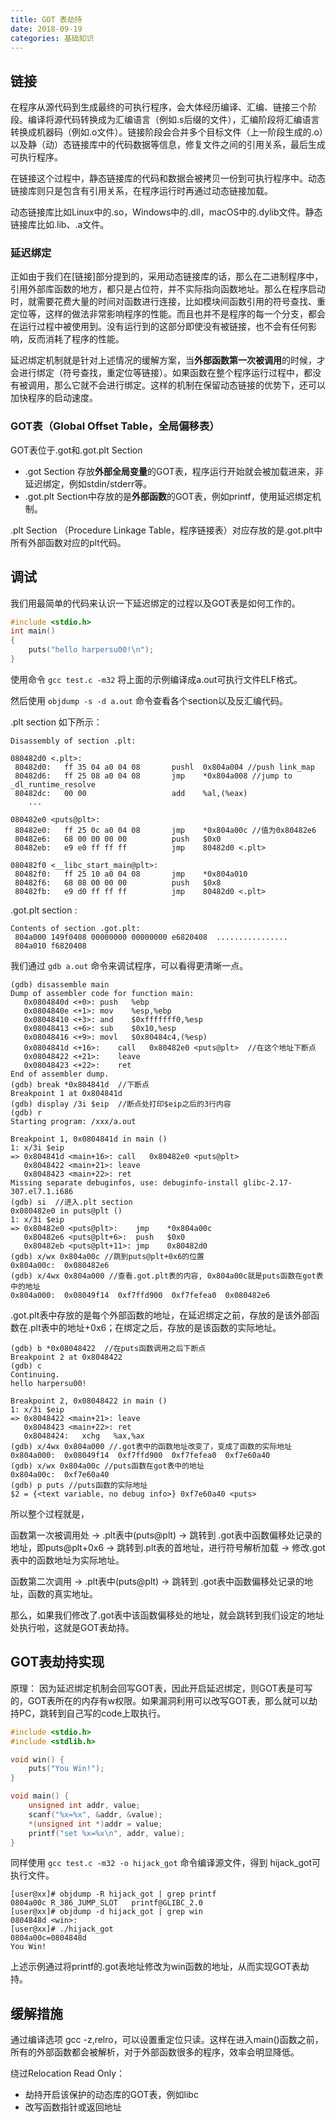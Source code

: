 ```yaml
---
title: GOT 表劫持
date: 2018-09-19
categories: 基础知识
---
```


## 链接

在程序从源代码到生成最终的可执行程序，会大体经历编译、汇编、链接三个阶段。编译将源代码转换成为汇编语言（例如.s后缀的文件），汇编阶段将汇编语言转换成机器码（例如.o文件）。链接阶段会合并多个目标文件（上一阶段生成的.o）以及静（动）态链接库中的代码数据等信息，修复文件之间的引用关系，最后生成可执行程序。

<!-- more -->

在链接这个过程中，静态链接库的代码和数据会被拷贝一份到可执行程序中。动态链接库则只是包含有引用关系，在程序运行时再通过动态链接加载。

动态链接库比如Linux中的.so，Windows中的.dll，macOS中的.dylib文件。静态链接库比如.lib、.a文件。

### 延迟绑定

正如由于我们在[链接]部分提到的，采用动态链接库的话，那么在二进制程序中，引用外部库函数的地方，都只是占位符，并不实际指向函数地址。那么在程序启动时，就需要花费大量的时间对函数进行连接，比如模块间函数引用的符号查找、重定位等，这样的做法非常影响程序的性能。而且也并不是程序的每一个分支，都会在运行过程中被使用到。没有运行到的这部分即使没有被链接，也不会有任何影响，反而消耗了程序的性能。

延迟绑定机制就是针对上述情况的缓解方案，当**外部函数第一次被调用**的时候，才会进行绑定（符号查找，重定位等链接）。如果函数在整个程序运行过程中，都没有被调用，那么它就不会进行绑定。这样的机制在保留动态链接的优势下，还可以加快程序的启动速度。

### GOT表（Global Offset Table，全局偏移表）

GOT表位于.got和.got.plt Section

* .got Section 存放**外部全局变量**的GOT表，程序运行开始就会被加载进来，非延迟绑定，例如stdin/stderr等。
* .got.plt Section中存放的是**外部函数**的GOT表，例如printf，使用延迟绑定机制。

.plt Section （Procedure Linkage Table，程序链接表）对应存放的是.got.plt中所有外部函数对应的plt代码。

## 调试

我们用最简单的代码来认识一下延迟绑定的过程以及GOT表是如何工作的。

```c
#include <stdio.h>
int main()
{
    puts("hello harpersu00!\n");
}
```

使用命令 `gcc test.c -m32` 将上面的示例编译成a.out可执行文件ELF格式。

然后使用 `objdump -s -d a.out` 命令查看各个section以及反汇编代码。

.plt section 如下所示：

```code
Disassembly of section .plt:

080482d0 <.plt>:
 80482d0:	ff 35 04 a0 04 08    	pushl  0x804a004 //push link_map
 80482d6:	ff 25 08 a0 04 08    	jmp    *0x804a008 //jump to _dl_runtime_resolve
 80482dc:	00 00                	add    %al,(%eax)
	...

080482e0 <puts@plt>:
 80482e0:	ff 25 0c a0 04 08    	jmp    *0x804a00c //值为0x80482e6
 80482e6:	68 00 00 00 00       	push   $0x0
 80482eb:	e9 e0 ff ff ff       	jmp    80482d0 <.plt>

080482f0 <__libc_start_main@plt>:
 80482f0:	ff 25 10 a0 04 08    	jmp    *0x804a010
 80482f6:	68 08 00 00 00       	push   $0x8
 80482fb:	e9 d0 ff ff ff       	jmp    80482d0 <.plt>
```

.got.plt section :

```code
Contents of section .got.plt:
 804a000 149f0408 00000000 00000000 e6820408  ................
 804a010 f6820408 
```

我们通过 `gdb a.out` 命令来调试程序，可以看得更清晰一点。

```CODE
(gdb) disassemble main
Dump of assembler code for function main:
   0x0804840d <+0>:	push   %ebp
   0x0804840e <+1>:	mov    %esp,%ebp
   0x08048410 <+3>:	and    $0xfffffff0,%esp
   0x08048413 <+6>:	sub    $0x10,%esp
   0x08048416 <+9>:	movl   $0x80484c4,(%esp)
   0x0804841d <+16>:	call   0x80482e0 <puts@plt>  //在这个地址下断点
   0x08048422 <+21>:	leave  
   0x08048423 <+22>:	ret    
End of assembler dump.
(gdb) break *0x804841d  //下断点
Breakpoint 1 at 0x804841d
(gdb) display /3i $eip  //断点处打印$eip之后的3行内容
(gdb) r
Starting program: /xxx/a.out 

Breakpoint 1, 0x0804841d in main ()
1: x/3i $eip
=> 0x804841d <main+16>:	call   0x80482e0 <puts@plt>
   0x8048422 <main+21>:	leave  
   0x8048423 <main+22>:	ret    
Missing separate debuginfos, use: debuginfo-install glibc-2.17-307.el7.1.i686
(gdb) si  //进入.plt section
0x080482e0 in puts@plt ()
1: x/3i $eip
=> 0x80482e0 <puts@plt>:	jmp    *0x804a00c
   0x80482e6 <puts@plt+6>:	push   $0x0
   0x80482eb <puts@plt+11>:	jmp    0x80482d0
(gdb) x/wx 0x804a00c //跳到puts@plt+0x6的位置
0x804a00c:	0x080482e6
(gdb) x/4wx 0x804a000 //查看.got.plt表的内容, 0x804a00c就是puts函数在got表中的地址
0x804a000:	0x08049f14	0xf7ffd900	0xf7fefea0	0x080482e6
```

.got.plt表中存放的是每个外部函数的地址，在延迟绑定之前，存放的是该外部函数在.plt表中的地址+0x6；在绑定之后，存放的是该函数的实际地址。

```code
(gdb) b *0x08048422  //在puts函数调用之后下断点
Breakpoint 2 at 0x8048422
(gdb) c
Continuing.
hello harpersu00!

Breakpoint 2, 0x08048422 in main ()
1: x/3i $eip
=> 0x8048422 <main+21>:	leave  
   0x8048423 <main+22>:	ret    
   0x8048424:	xchg   %ax,%ax
(gdb) x/4wx 0x804a000 //.got表中的函数地址改变了，变成了函数的实际地址
0x804a000:	0x08049f14	0xf7ffd900	0xf7fefea0	0xf7e60a40
(gdb) x/wx 0x804a00c //puts函数在got表中的地址
0x804a00c:	0xf7e60a40
(gdb) p puts //puts函数的实际地址
$2 = {<text variable, no debug info>} 0xf7e60a40 <puts>

```

所以整个过程就是，

函数第一次被调用处 -> .plt表中(puts@plt) -> 跳转到 .got表中函数偏移处记录的地址，即puts@plt+0x6 -> 跳转到.plt表的首地址，进行符号解析加载 -> 修改.got表中的函数地址为实际地址。

函数第二次调用 ->  .plt表中(puts@plt) -> 跳转到 .got表中函数偏移处记录的地址，函数的真实地址。

那么，如果我们修改了.got表中该函数偏移处的地址，就会跳转到我们设定的地址处执行啦，这就是GOT表劫持。



## GOT表劫持实现

原理： 因为延迟绑定机制会回写GOT表，因此开启延迟绑定，则GOT表是可写的，GOT表所在的内存有w权限。如果漏洞利用可以改写GOT表，那么就可以劫持PC，跳转到自己写的code上取执行。

```c
#include <stdio.h>
#include <stdlib.h>

void win() {
    puts("You Win!");
}

void main() {
    unsigned int addr, value;
    scanf("%x=%x", &addr, &value);
    *(unsigned int *)addr = value;
    printf("set %x=%x\n", addr, value);
}
```

同样使用 `gcc test.c -m32 -o hijack_got` 命令编译源文件，得到 hijack_got可执行文件。

```shell
[user@xx]# objdump -R hijack_got | grep printf
0804a00c R_386_JUMP_SLOT   printf@GLIBC_2.0
[user@xx]# objdump -d hijack_got | grep win
0804848d <win>:
[user@xx]# ./hijack_got 
0804a00c=0804848d
You Win!
```

上述示例通过将printf的.got表地址修改为win函数的地址，从而实现GOT表劫持。

## 缓解措施

通过编译选项 gcc -z,relro，可以设置重定位只读。这样在进入main()函数之前，所有的外部函数都会被解析，对于外部函数很多的程序，效率会明显降低。

绕过Relocation Read Only：

* 劫持开启该保护的动态库的GOT表，例如libc
* 改写函数指针或返回地址 